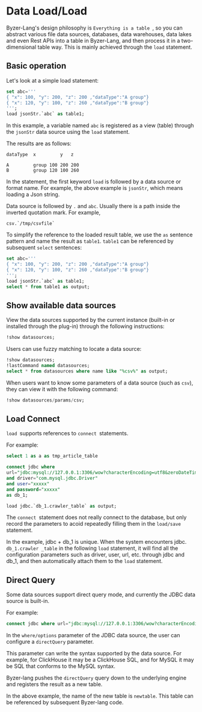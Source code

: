 # Data Load/Load

Byzer-Lang's design philosophy is `Everything is a table `, so you can abstract various file data sources, databases, data warehouses, data lakes and even Rest APIs into a table in Byzer-Lang, and then process it in a two-dimensional table way. This is mainly achieved through the `load` statement.


## Basic operation

Let's look at a simple load statement:

```sql
set abc='''
{ "x": 100, "y": 200, "z": 200 ,"dataType":"A group"}
{ "x": 120, "y": 100, "z": 260 ,"dataType":"B group"}
''';
load jsonStr.`abc` as table1;
```

In this example, a variable named `abc` is registered as a view (table) through the `jsonStr` data source using the `load` statement.

The results are as follows:

```
dataType  x         y   z

A         group	100	200	200
B         group	120	100	260

```

In the statement, the first keyword `load` is followed by a data source or format name. For example, the above example is `jsonStr`, which means loading a Json string. 

Data source  is followed by `.` and `abc`. Usually there is a path inside the inverted quotation mark. For example, 

```
csv.`/tmp/csvfile`
```

To simplify the  reference to the loaded result table, we use the `as` sentence pattern and name the result as `table1`. 
`table1` can be referenced by subsequent `select` sentences:

```sql
set abc='''
{ "x": 100, "y": 200, "z": 200 ,"dataType":"A group"}
{ "x": 120, "y": 100, "z": 260 ,"dataType":"B group"}
''';
load jsonStr.`abc` as table1;
select * from table1 as output;
```

## Show available data sources

View the data sources supported by the current instance (built-in or installed through the plug-in) through the following instructions:

```sql
!show datasources;
```

Users can use fuzzy matching to locate a data source:

```sql
!show datasources;
!lastCommand named datasources;
select * from datasources where name like "%csv%" as output;
```

When users want to know some parameters of a data source (such as `csv`), they can view it with the following command:

```sql
!show datasources/params/csv;
```

## Load Connect

`load `supports references to `connect `statements.

For example:

```sql
select 1 as a as tmp_article_table

connect jdbc where
url="jdbc:mysql://127.0.0.1:3306/wow?characterEncoding=utf8&zeroDateTimeBehavior=convertToNull&tinyInt1isBit=false"
and driver="com.mysql.jdbc.Driver"
and user="xxxxx"
and password="xxxxx"
as db_1;

load jdbc.`db_1.crawler_table` as output;
```

The `connect `statement does not really connect to the database, but only record the parameters to acoid repeatedly filling them in the `load/save `statement.

In the example, jdbc + db_1 is unique. When the system encounters jdbc. `db_1.crawler _table` in the following `load` statement, it will find all the configuration parameters such as driver, user, url, etc. through jdbc and db_1, and then automatically attach them to the `load` statement.

## Direct Query

Some data sources support direct query mode, and currently the JDBC data source is built-in.

For example:

```sql
connect jdbc where url="jdbc:mysql://127.0.0.1:3306/wow?characterEncoding=utf8&zeroDateTimeBehavior=convertToNull&tinyInt1isBit=false" and driver="com.mysql.jdbc.Driver" and user="xxxx" and password="xxxx" as mysql_instance;load jdbc.`mysql_instance.test1` where directQuery='''select * from test1 limit 10''' as newtable;select * from newtable as output;
```

In the `where/options` parameter of the JDBC data source, the user can configure a `directQuery` parameter.

This parameter can write the syntax supported by the data source. For example, for ClickHouse it may be a ClickHouse SQL, and for MySQL it may be SQL that conforms to the MySQL syntax.

Byzer-lang pushes the `directQuery` query down to the underlying engine and registers the result as a new table.

In the above example, the name of the new table is `newtable`. This table can be referenced by subsequent Byzer-lang code.